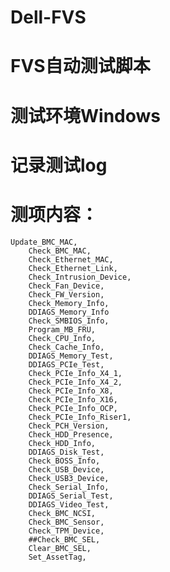 # Dell-FVS
# FVS自动测试脚本
# 测试环境Windows
# 记录测试log
# 测项内容：
    Update_BMC_MAC,
		Check_BMC_MAC,
		Check_Ethernet_MAC,
		Check_Ethernet_Link,
		Check_Intrusion_Device,
		Check_Fan_Device,
		Check_FW_Version,
		Check_Memory_Info,
		DDIAGS_Memory_Info
		Check_SMBIOS_Info,
		Program_MB_FRU,
		Check_CPU_Info,
		Check_Cache_Info,
		DDIAGS_Memory_Test,
		DDIAGS_PCIe_Test,
		Check_PCIe_Info_X4_1,
		Check_PCIe_Info_X4_2,
		Check_PCIe_Info_X8,
		Check_PCIe_Info_X16,
		Check_PCIe_Info_OCP,
		Check_PCIe_Info_Riser1,
		Check_PCH_Version,
		Check_HDD_Presence,
		Check_HDD_Info,
		DDIAGS_Disk_Test,
		Check_BOSS_Info,
		Check_USB_Device,
		Check_USB3_Device,
		Check_Serial_Info,
		DDIAGS_Serial_Test,
		DDIAGS_Video_Test,
		Check_BMC_NCSI,
		Check_BMC_Sensor,
		Check_TPM_Device,
		##Check_BMC_SEL,
		Clear_BMC_SEL,
		Set_AssetTag,
